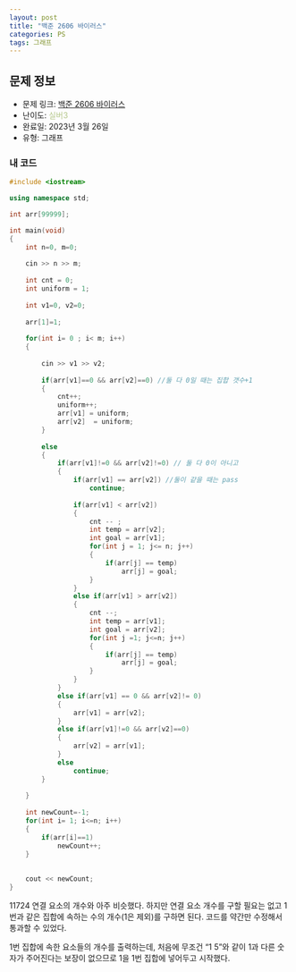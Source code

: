 ```yaml
---
layout: post
title: "백준 2606 바이러스"
categories: PS
tags: 그래프
---
```


## 문제 정보
- 문제 링크: [백준 2606 바이러스](https://www.acmicpc.net/problem/2606)
- 난이도: <span style="color:#B5C78A">실버3</span>
- 완료일: 2023년 3월 26일
- 유형: 그래프

### 내 코드

```C++
#include <iostream>

using namespace std;

int arr[99999];

int main(void)
{
	int n=0, m=0;
	
	cin >> n >> m;
	
	int cnt = 0;
	int uniform = 1;
	
	int v1=0, v2=0;
	
	arr[1]=1;
	
	for(int i= 0 ; i< m; i++)
	{
		
		cin >> v1 >> v2;
		
		if(arr[v1]==0 && arr[v2]==0) //둘 다 0일 때는 집합 갯수+1 
		{
			cnt++;
			uniform++;
			arr[v1] = uniform;
			arr[v2]  = uniform;
		}
		
		else
		{
			if(arr[v1]!=0 && arr[v2]!=0) // 둘 다 0이 아니고
			{
				if(arr[v1] == arr[v2]) //둘이 같을 때는 pass
					continue;
				
				if(arr[v1] < arr[v2])
				{
					cnt -- ;
					int temp = arr[v2];
					int goal = arr[v1];
					for(int j = 1; j<= n; j++)
					{
						if(arr[j] == temp)
							arr[j] = goal;
					}
				}
				else if(arr[v1] > arr[v2])
				{
					cnt --;
					int temp = arr[v1];
					int goal = arr[v2];
					for(int j =1; j<=n; j++)
					{
						if(arr[j] == temp)
							arr[j] = goal;
					}
				}
			}
			else if(arr[v1] == 0 && arr[v2]!= 0)
			{
				arr[v1] = arr[v2];
			}
			else if(arr[v1]!=0 && arr[v2]==0)
			{
				arr[v2] = arr[v1];
			}
			else
				continue;
		}
		
	}
	
	int newCount=-1;
	for(int i= 1; i<=n; i++)
	{
		if(arr[i]==1)
			newCount++;
	}
	
	
	cout << newCount;
}
```

11724 연결 요소의 개수와 아주 비슷했다. 하지만 연결 요소 개수를 구할 필요는 없고 1번과 같은 집합에 속하는 수의 개수(1은 제외)를 구하면 된다. 코드를 약간만 수정해서 통과할 수 있었다. 

1번 집합에 속한 요소들의 개수를 출력하는데, 처음에 무조건 “1 5”와 같이 1과 다른 숫자가 주어진다는 보장이 없으므로 1을 1번 집합에 넣어두고 시작했다. 
